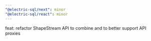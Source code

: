 ```yaml
---
"@electric-sql/next": minor
"@electric-sql/react": minor
---
```


feat: refactor ShapeStream API to combine and to better support API proxies
